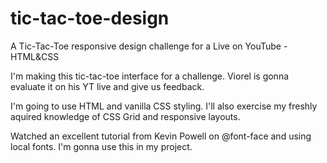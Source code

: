 # tic-tac-toe-design
A Tic-Tac-Toe responsive design challenge for a Live on YouTube - HTML&amp;CSS

I'm making this tic-tac-toe interface for a challenge. Viorel is gonna evaluate it on his YT live and give us feedback.

I'm going to use HTML and vanilla CSS styling. I'll also exercise my freshly aquired knowledge of CSS Grid and responsive layouts.

Watched an excellent tutorial from Kevin Powell on @font-face and using local fonts. I'm gonna use this in my project.